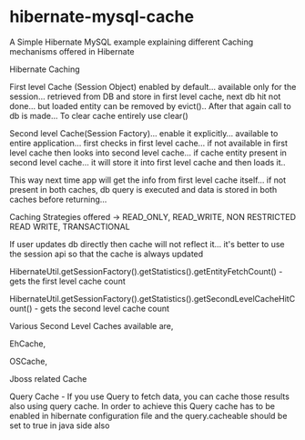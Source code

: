 # hibernate-mysql-cache
A Simple Hibernate MySQL example explaining different Caching mechanisms offered in Hibernate

Hibernate Caching 

First level Cache (Session Object) enabled by default… available only for the session… retrieved from DB and store in first level cache, 
next db hit not done… but loaded entity can be removed by evict().. After that again call to db is made... 
To clear cache entirely use clear() 

Second level Cache(Session Factory)… enable it explicitly… available to entire application… first checks in first level cache… 
if not available in first level cache then looks into second level cache… if cache entity present in second level cache… 
it will store it into first level cache and then loads it.. 

This way next time app will get the info from first level cache itself… if not present in both caches, 
db query is executed and data is stored in both caches before returning… 

Caching Strategies offered -> READ_ONLY, READ_WRITE, NON RESTRICTED READ WRITE, TRANSACTIONAL 

If user updates db directly then cache will not reflect it… it's better to use the session api so that the cache is always updated 

HibernateUtil.getSessionFactory().getStatistics().getEntityFetchCount()  - gets the first level cache count 

HibernateUtil.getSessionFactory().getStatistics().getSecondLevelCacheHitCount() - gets the second level cache count 

Various Second Level Caches available are,

EhCache, 

OSCache, 

Jboss related Cache 

Query Cache - If you use Query to fetch data, you can cache those results also using query cache. 
In order to achieve this Query cache has to be enabled in hibernate configuration file and the query.cacheable should be set to true in java side also

